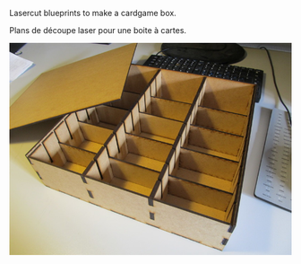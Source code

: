 Lasercut blueprints to make a cardgame box.

Plans de découpe laser pour une boite à cartes.

![](box.jpg)
